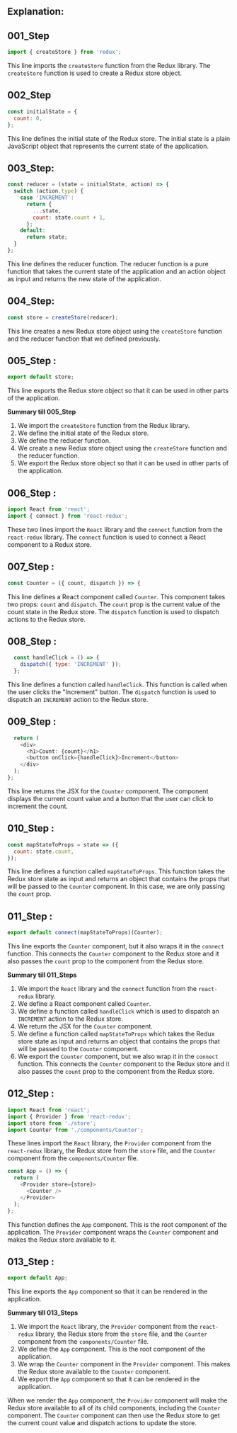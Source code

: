 ## Explanation:


## 001_Step

```javascript
import { createStore } from 'redux';
```

This line imports the `createStore` function from the Redux library. The `createStore` function is used to create a Redux store object.

## 002_Step

```javascript
const initialState = {
  count: 0,
};
```

This line defines the initial state of the Redux store. The initial state is a plain JavaScript object that represents the current state of the application.


## 003_Step:

```javascript
const reducer = (state = initialState, action) => {
  switch (action.type) {
    case 'INCREMENT':
      return {
        ...state,
        count: state.count + 1,
      };
    default:
      return state;
  }
};
```

This line defines the reducer function. The reducer function is a pure function that takes the current state of the application and an action object as input and returns the new state of the application.


## 004_Step:

```javascript
const store = createStore(reducer);
```

This line creates a new Redux store object using the `createStore` function and the reducer function that we defined previously.

## 005_Step :

```javascript
export default store;
```

This line exports the Redux store object so that it can be used in other parts of the application.


**Summary till 005_Step**

1. We import the `createStore` function from the Redux library.
2. We define the initial state of the Redux store.
3. We define the reducer function.
4. We create a new Redux store object using the `createStore` function and the reducer function.
5. We export the Redux store object so that it can be used in other parts of the application.


## 006_Step :

```javascript
import React from 'react';
import { connect } from 'react-redux';
```

These two lines import the `React` library and the `connect` function from the `react-redux` library. The `connect` function is used to connect a React component to a Redux store.


## 007_Step :


```javascript
const Counter = ({ count, dispatch }) => {
```

This line defines a React component called `Counter`. This component takes two props: `count` and `dispatch`. The `count` prop is the current value of the count state in the Redux store. The `dispatch` function is used to dispatch actions to the Redux store.


## 008_Step :

```javascript
  const handleClick = () => {
    dispatch({ type: 'INCREMENT' });
  };
```

This line defines a function called `handleClick`. This function is called when the user clicks the "Increment" button. The `dispatch` function is used to dispatch an `INCREMENT` action to the Redux store.

## 009_Step :


```javascript
  return (
    <div>
      <h1>Count: {count}</h1>
      <button onClick={handleClick}>Increment</button>
    </div>
  );
};
```

This line returns the JSX for the `Counter` component. The component displays the current count value and a button that the user can click to increment the count.

## 010_Step :



```javascript
const mapStateToProps = state => ({
  count: state.count,
});
```

This line defines a function called `mapStateToProps`. This function takes the Redux store state as input and returns an object that contains the props that will be passed to the `Counter` component. In this case, we are only passing the `count` prop.

## 011_Step :



```javascript
export default connect(mapStateToProps)(Counter);
```

This line exports the `Counter` component, but it also wraps it in the `connect` function. This connects the `Counter` component to the Redux store and it also passes the `count` prop to the component from the Redux store.


**Summary till 011_Steps**

1. We import the `React` library and the `connect` function from the `react-redux` library.
2. We define a React component called `Counter`.
3. We define a function called `handleClick` which is used to dispatch an `INCREMENT` action to the Redux store.
4. We return the JSX for the `Counter` component.
5. We define a function called `mapStateToProps` which takes the Redux store state as input and returns an object that contains the props that will be passed to the `Counter` component.
6. We export the `Counter` component, but we also wrap it in the `connect` function. This connects the `Counter` component to the Redux store and it also passes the `count` prop to the component from the Redux store.


## 012_Step :


```javascript
import React from 'react';
import { Provider } from 'react-redux';
import store from './store';
import Counter from './components/Counter';
```

These lines import the `React` library, the `Provider` component from the `react-redux` library, the Redux store from the `store` file, and the `Counter` component from the `components/Counter` file.

```javascript
const App = () => {
  return (
    <Provider store={store}>
      <Counter />
    </Provider>
  );
};
```

This function defines the `App` component. This is the root component of the application. The `Provider` component wraps the `Counter` component and makes the Redux store available to it.

## 013_Step :


```javascript
export default App;
```


This line exports the `App` component so that it can be rendered in the application.

**Summary till 013_Steps**

1. We import the `React` library, the `Provider` component from the `react-redux` library, the Redux store from the `store` file, and the `Counter` component from the `components/Counter` file.
2. We define the `App` component. This is the root component of the application.
3. We wrap the `Counter` component in the `Provider` component. This makes the Redux store available to the `Counter` component.
4. We export the `App` component so that it can be rendered in the application.

When we render the `App` component, the `Provider` component will make the Redux store available to all of its child components, including the `Counter` component. The `Counter` component can then use the Redux store to get the current count value and dispatch actions to update the store.
